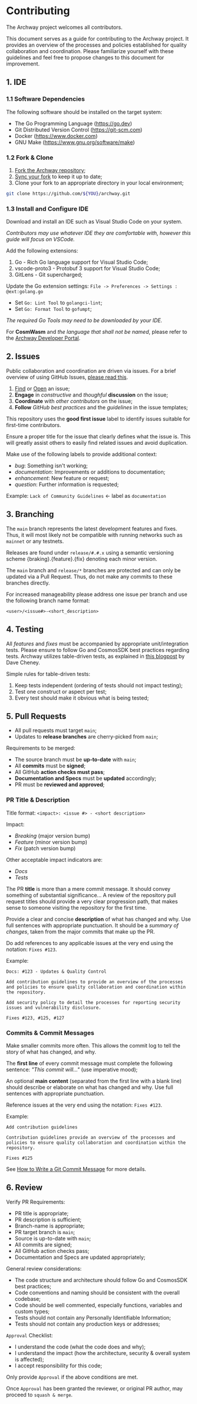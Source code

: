 # Contributing

The Archway project welcomes all contributors.

This document serves as a guide for contributing to the Archway project. It provides an overview of the processes and policies established for quality collaboration and coordination. Please familiarize yourself with these guidelines and feel free to propose changes to this document for improvement.

## 1. IDE

### 1.1 Software Dependencies

The following software should be installed on the target system:

- The Go Programming Language (https://go.dev)
- Git Distributed Version Control (https://git-scm.com)
- Docker (https://www.docker.com)
- GNU Make (https://www.gnu.org/software/make)

### 1.2 Fork & Clone

1. [Fork the Archway repository](https://github.com/archway-network/archway);
2. [Sync your fork](https://docs.github.com/en/pull-requests/collaborating-with-pull-requests/working-with-forks/syncing-a-fork) to keep it up to date;
3. Clone your fork to an appropriate directory in your local environment;

```sh
git clone https://github.com/${YOU}/archway.git
```

### 1.3 Install and Configure IDE

Download and install an IDE such as Visual Studio Code on your system.

_Contributors may use whatever IDE they are comfortable with, however this guide will focus on VSCode._

Add the following extensions:

1. Go - Rich Go language support for Visual Studio Code;
2. vscode-proto3 - Protobuf 3 support for Visual Studio Code;
3. GitLens - Git supercharged;

Update the Go extension settings: `File -> Preferences -> Settings : @ext:golang.go`

- Set `Go: Lint Tool` to `golangci-lint`;
- Set `Go: Format Tool` to `gofumpt`;

_The required Go Tools may need to be downloaded by your IDE._

For __CosmWasm__ and _the language that shall not be named_, please refer to the [Archway Developer Portal](https://docs.archway.io/developers).

## 2. Issues

Public collaboration and coordination are driven via issues. For a brief overview of using GitHub Issues, [please read this](https://docs.github.com/en/issues/tracking-your-work-with-issues/quickstart).

1. [Find](https://github.com/archway-network/archway/issues) or [Open](https://github.com/archway-network/archway/issues/new) an issue;
2. __Engage__ in _constructive_ and _thoughful_ __discussion__ on the issue;
3. __Coordinate__ with _other contributors_ on the issue;
4. __Follow__ _GitHub best practices_ and the _guidelines_ in the issue templates;

This repository uses the __good first issue__ label to identify issues suitable for first-time contributors.

Ensure a proper title for the issue that clearly defines what the issue is. This will greatly assist others to easily find related issues and avoid duplication.

Make use of the following labels to provide additional context:

- _bug_: Something isn't working;
- _documentation_: Improvements or additions to documentation;
- _enhancement_: New feature or request;
- _question_: Further information is requested;

Example: `Lack of Community Guidelines` <- label as `documentation`

## 3. Branching

The `main` branch represents the latest development features and fixes. Thus, it will most likely not be compatible with running networks such as `mainnet` or any testnets.

Releases are found under `release/#.#.x` using a semantic versioning scheme {braking}.{feature}.{fix} denoting each minor version.

The `main` branch and `release/*` branches are protected and can only be updated via a Pull Request. Thus, do not make any commits to these branches directly.

For increased manageability please address one issue per branch and use the following branch name format:

`<user>/<issue#>-<short_description>`

## 4. Testing

All _features_ and _fixes_ must be accompanied by appropriate unit/integration tests. Please ensure to follow Go and CosmosSDK best practices regarding tests. Archway utilizes table-driven tests, as explained in [this blogpost](https://dave.cheney.net/2019/05/07/prefer-table-driven-tests) by Dave Cheney.

Simple rules for table-driven tests:

1. Keep tests independent (ordering of tests should not impact testing);
2. Test one construct or aspect per test;
3. Every test should make it obvious what is being tested;

## 5. Pull Requests

* All pull requests must target `main`;
* Updates to __release branches__ are cherry-picked from `main`;

Requirements to be merged:

* The source branch must be __up-to-date__ with `main`;
* All __commits__ must be __signed__;
* All GitHub __action checks must pass__;
* __Documentation and Specs__ must be __updated__ accordingly;
* PR must be __reviewed and approved__;

### PR Title & Description

Title format: `<impact>: <issue #> - <short description>`

Impact:

- _Breaking_ (major version bump)
- _Feature_ (minor version bump)
- _Fix_ (patch version bump)

Other acceptable impact indicators are:

- _Docs_
- _Tests_

The PR __title__ is more than a mere commit message. It should convey something of substantial significance... A review of the repository pull request titles should provide a very clear progression path, that makes sense to someone visiting the repository for the first time.

Provide a clear and concise __description__ of what has changed and why. Use full sentences with appropriate punctuation. It should be a _summary of changes_, taken from the major commits that make up the PR.

Do add references to any applicable issues at the very end using the notation: `Fixes #123`.

Example:

```
Docs: #123 - Updates & Quality Control

Add contribution guidelines to provide an overview of the processes and policies to ensure quality collaboration and coordination within the repository.

Add security policy to detail the processes for reporting security issues and vulnerability disclosure.

Fixes #123, #125, #127
```

### Commits & Commit Messages

Make smaller commits more often. This allows the commit log to tell the story of what has changed, and why.

The __first line__ of every commit message must complete the following sentence: _"This commit will..."_ (use imperative mood);

An optional __main content__ (separated from the first line with a blank line) should describe or elaborate on what has changed and why. Use full sentences with appropriate punctuation.

Reference issues at the very end using the notation: `Fixes #123`.

Example:

```
Add contribution guidelines

Contribution guidelines provide an overview of the processes and policies to ensure quality collaboration and coordination within the repository.

Fixes #125
```

See [How to Write a Git Commit Message](https://cbea.ms/git-commit/) for more details.

## 6. Review

Verify PR Requirements:

- PR title is appropriate;
- PR description is sufficient;
- Branch-name is appropriate;
- PR target branch is `main`;
- Source is up-to-date with `main`;
- All commits are signed;
- All GitHub action checks pass;
- Documentation and Specs are updated appropriately;

General review considerations:

- The code structure and architecture should follow Go and CosmosSDK best practices;
- Code conventions and naming should be consistent with the overall codebase;
- Code should be well commented, especially functions, variables and custom types;
- Tests should not contain any Personally Identifiable Information;
- Tests should not contain any production keys or addresses;

`Approval` Checklist:

- I understand the code (what the code does and why);
- I understand the impact (how the architecture, security & overall system is affected);
- I accept responsibility for this code;

Only provide `Approval` if the above conditions are met.

Once `Approval` has been granted the reviewer, or original PR author, may proceed to `squash & merge`.
